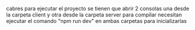 cabres para ejecutar el proyecto se tienen que abrir 2 consolas una desde la carpeta client y otra desde la carpeta server
para compilar necesitan ejecutar el comando "npm run dev" en ambas carpetas para inicializarlas
